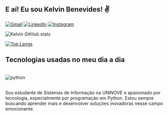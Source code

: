 
## E aí! Eu sou Kelvin Benevides! ✌️

[![Gmail](https://img.shields.io/badge/Gmail-D14836?style=for-the-badge&logo=gmail&logoColor=white)](mailto:kelvinbenevides2003@gmail.com)
[![LinkedIn](https://img.shields.io/badge/LinkedIn-0077B5?style=for-the-badge&logo=linkedin&logoColor=white)](https://www.linkedin.com/in/kelvinbenevides/)
[![Instagram](https://img.shields.io/badge/Instagram-E4405F?style=for-the-badge&logo=instagram&logoColor=white)](https://www.instagram.com/redcartixxz/)

![Kelvin GitHub stats](https://github-readme-stats.vercel.app/api?username=kelvinben0&show_icons=true&theme=tokyonight)

[![Top Langs](https://github-readme-stats.vercel.app/api/top-langs/?username=kelvinben0)](https://github.com/kelvinben0/github-readme-stats)

## Tecnologias usadas no meu dia a dia

<div style="display: inline_block"><br/>
  <img align="center" alt="python" src="https://img.shields.io/badge/Python-14354C?style=for-the-badge&logo=python&logoColor=white"/>
</div><br>

Sou estudante de Sistemas de Informação na UNINOVE e apaixonado por tecnologia, especialmente por programação em Python. Estou sempre buscando aprender mais e desenvolver soluções inovadoras nesse campo emocionante.
